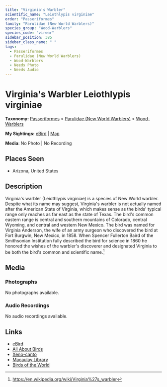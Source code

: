 ```yaml
---
title: "Virginia's Warbler"
scientific_name: "Leiothlypis virginiae"
order: "Passeriformes"
family: "Parulidae (New World Warblers)"
species_group: "Wood-Warblers"
species_code: "virwar"
sidebar_position: 385
sidebar_class_name: " "
tags: 
  - Passeriformes
  - Parulidae (New World Warblers)
  - Wood-Warblers
  - Needs Photo
  - Needs Audio
---
```


# Virginia's Warbler <span className='sci_name'>Leiothlypis virginiae</span>

**Taxonomy:** [Passeriformes](/tags/passeriformes) > [Parulidae (New World Warblers)](/tags/parulidae-new-world-warblers) > [Wood-Warblers](/tags/wood-warblers)

**My Sightings:** [eBird](https://ebird.org/lifelist?r=world&time=life&spp=virwar) | [Map](/map?species_code=virwar)

**Media**: No Photo | No Recording

## Places Seen

* Arizona, United States

## Description
Virginia's warbler (Leiothlypis virginiae) is a species of New World warbler.
Despite what its name may suggest, Virginia's warbler is not actually named after the American State of Virginia, which makes sense as the birds' typical range only reaches as far east as the state of Texas. The bird's common eastern range is central and southern mountains of Colorado, central Wyoming, and central and western New Mexico. The bird was named for Virginia Anderson, the wife of an army surgeon who discovered the bird at Fort Burgwin, New Mexico, in 1858. When Spencer Fullerton Baird of the Smithsonian Institution fully described the bird for science in 1860 he honored the wishes of the warbler's discoverer and designated Virginia to be both the bird's common and scientific name.[^1]

[^1]: https://en.wikipedia.org/wiki/Virginia%27s_warbler

## Media
### Photographs
No photographs available.

### Audio Recordings
No audio recordings available.

## Links
* [eBird](https://ebird.org/species/virwar) 
* [All About Birds](https://www.allaboutbirds.org/guide/virwar) 
* [Xeno-canto](https://www.xeno-canto.org/species/leiothlypis-virginiae) 
* [Macaulay Library](https://search.macaulaylibrary.org/catalog?taxonCode=virwar&sort=rating_rank_desc)
* [Birds of the World](https://birdsoftheworld.org/bow/species/virwar)
